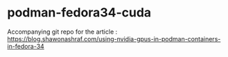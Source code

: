 # podman-fedora34-cuda


Accompanying git repo for the article : https://blog.shawonashraf.com/using-nvidia-gpus-in-podman-containers-in-fedora-34

